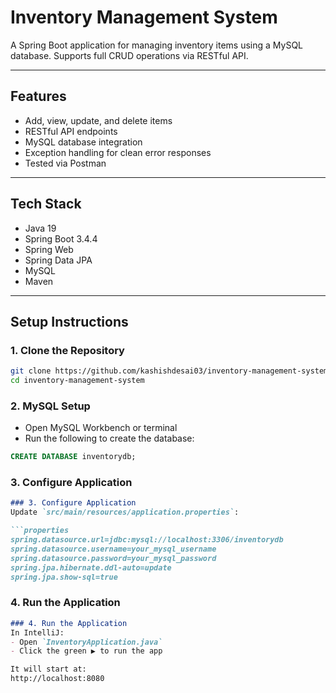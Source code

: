 # Inventory Management System

A Spring Boot application for managing inventory items using a MySQL database. Supports full CRUD operations via RESTful API.

---

## Features

- Add, view, update, and delete items
- RESTful API endpoints
- MySQL database integration
- Exception handling for clean error responses
- Tested via Postman

---

## Tech Stack

- Java 19
- Spring Boot 3.4.4
- Spring Web
- Spring Data JPA
- MySQL
- Maven

---

## Setup Instructions

### 1. Clone the Repository
```bash
git clone https://github.com/kashishdesai03/inventory-management-system.git
cd inventory-management-system
```

### 2. MySQL Setup
- Open MySQL Workbench or terminal
- Run the following to create the database:
```sql
CREATE DATABASE inventorydb;
```

### 3. Configure Application
```markdown
### 3. Configure Application
Update `src/main/resources/application.properties`:

```properties
spring.datasource.url=jdbc:mysql://localhost:3306/inventorydb
spring.datasource.username=your_mysql_username
spring.datasource.password=your_mysql_password
spring.jpa.hibernate.ddl-auto=update
spring.jpa.show-sql=true
```

### 4. Run the Application
```markdown
### 4. Run the Application
In IntelliJ:
- Open `InventoryApplication.java`
- Click the green ▶️ to run the app

It will start at:
http://localhost:8080
```
